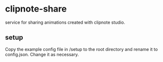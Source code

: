 # clipnote-share
service for sharing animations created with clipnote studio.

## setup
Copy the example config file in /setup to the root directory and rename it to config.json. Change it as necessary.